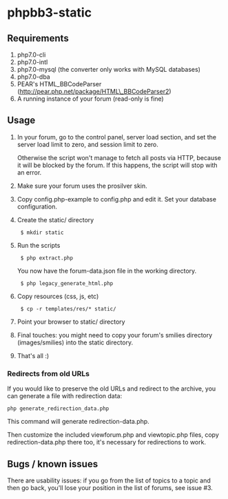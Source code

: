 # phpbb3-static

## Requirements

1. php7.0-cli
1. php7.0-intl
1. php7.0-mysql (the converter only works with MySQL databases)
1. php7.0-dba
1. PEAR's HTML\_BBCodeParser (http://pear.php.net/package/HTML\_BBCodeParser2)
1. A running instance of your forum (read-only is fine)

## Usage

1. In your forum, go to the control panel, server load section, and set the
   server load limit to zero, and session limit to zero.

   Otherwise the script won't manage to fetch all posts via HTTP, because it
   will be blocked by the forum. If this happens, the script will stop with an
   error.

1. Make sure your forum uses the prosilver skin.

1. Copy config.php-example to config.php and edit it. Set your database
   configuration.

1. Create the static/ directory

        $ mkdir static

1. Run the scripts

        $ php extract.php

   You now have the forum-data.json file in the working directory.

        $ php legacy_generate_html.php

1. Copy resources (css, js, etc)

        $ cp -r templates/res/* static/

1. Point your browser to static/ directory

1. Final touches: you might need to copy your forum's smilies directory
   (images/smilies) into the static directory.

1. That's all :)

### Redirects from old URLs

If you would like to preserve the old URLs and redirect to the archive, you can
generate a file with redirection data:

```
php generate_redirection_data.php
```

This command will generate redirection-data.php.

Then customize the included viewforum.php and viewtopic.php files, copy
redirection-data.php there too, it's necessary for redirections to work.

## Bugs / known issues

There are usability issues: if you go from the list of topics to a topic and then
go back, you'll lose your position in the list of forums, see issue #3.
